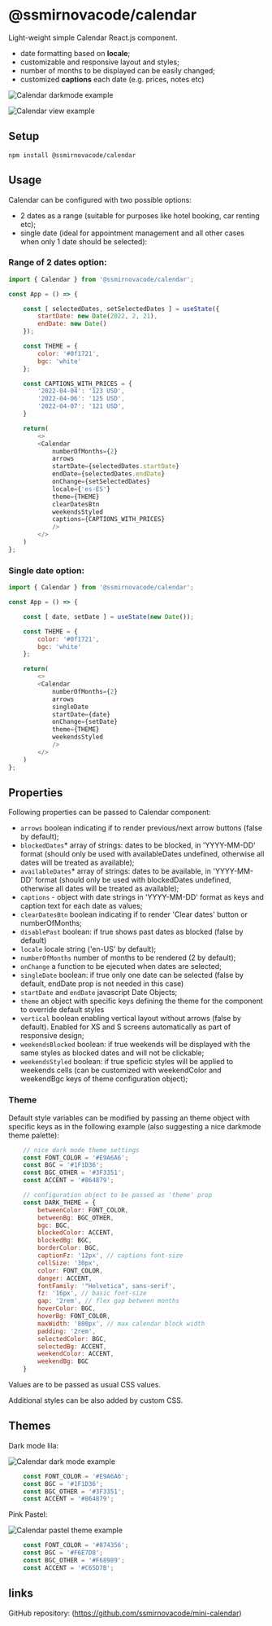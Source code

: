 # @ssmirnovacode/calendar

Light-weight simple Calendar React.js component.

- date formatting based on **locale**;
- customizable and responsive layout and styles;
- number of months to be displayed can be easily changed;
- customized **captions** each date (e.g. prices, notes etc)

![Calendar darkmode example](https://i.ibb.co/ph2Bwwx/calendar-captions.png)

![Calendar view example](https://i.ibb.co/WBMg6GB/calendar1.png)

## Setup
```
npm install @ssmirnovacode/calendar
```


## Usage

Calendar can be configured with two possible options:
- 2 dates as a range (suitable for purposes like hotel booking, car renting etc);
- single date (ideal for appointment management and all other cases when only 1 date should be selected):

### Range of 2 dates option: 

```js
import { Calendar } from '@ssmirnovacode/calendar';

const App = () => {

    const [ selectedDates, setSelectedDates ] = useState({
        startDate: new Date(2022, 2, 21),
        endDate: new Date()
    });

    const THEME = {
        color: '#0f1721',
        bgc: 'white'
    };

    const CAPTIONS_WITH_PRICES = {
        '2022-04-04': '123 USD',
        '2022-04-06': '125 USD',
        '2022-04-07': '121 USD',
    }

    return(
        <>
        <Calendar 
            numberOfMonths={2} 
            arrows
            startDate={selectedDates.startDate} 
            endDate={selectedDates.endDate} 
            onChange={setSelectedDates} 
            locale={'es-ES'}
            theme={THEME}
            clearDatesBtn
            weekendsStyled
            captions={CAPTIONS_WITH_PRICES}
            />
        </>
    )
};
```

### Single date option:

```js
import { Calendar } from '@ssmirnovacode/calendar';

const App = () => {

    const [ date, setDate ] = useState(new Date());

    const THEME = {
        color: '#0f1721',
        bgc: 'white'
    };

    return(
        <>
        <Calendar 
            numberOfMonths={2} 
            arrows
            singleDate
            startDate={date} 
            onChange={setDate} 
            theme={THEME}
            weekendsStyled
            />
        </>
    )
};
```


## Properties

Following properties can be passed to Calendar component:
- `arrows` boolean indicating if to render previous/next arrow buttons (false by default);
- `blockedDates`* array of strings: dates to be blocked, in 'YYYY-MM-DD' format (should only be used with availableDates undefined, otherwise all dates will be treated as available);
- `availableDates`* array of strings: dates to be available, in 'YYYY-MM-DD' format (should only be used with blockedDates undefined, otherwise all dates will be treated as available);
- `captions` - object with date strings in 'YYYY-MM-DD' format as keys and caption text for each date as values;
- `clearDatesBtn` boolean indicating if to render 'Clear dates' button or numberOfMonths;
- `disablePast` boolean: if true shows past dates as blocked (false by default)
- `locale` locale string ('en-US' by default);
- `numberOfMonths` number of months to be rendered (2 by default);
- `onChange` a function to be ejecuted when dates are selected;
- `singleDate` boolean: if true only one date can be selected (false by default, endDate prop is not needed in this case)
- `startDate` and `endDate` javascript Date Objects;
- `theme` an object with specific keys defining the theme for the component to override default styles
- `vertical` boolean enabling vertical layout without arrows (false by default). Enabled for XS and S screens automatically as part of responsive design;
- `weekendsBlocked` boolean: if true weekends will be displayed with the same styles as blocked dates and will not be clickable;
- `weekendsStyled` boolean: if true speficic styles will be applied to weekends cells (can be customized with weekendColor and weekendBgc keys of theme configuration object);


### Theme

Default style variables can be modified by passing an theme object with specific keys as in the following example (also suggesting a nice darkmode theme palette):

```js
    // nice dark mode theme settings
    const FONT_COLOR = '#E9A6A6';
    const BGC = '#1F1D36';
    const BGC_OTHER = '#3F3351';
    const ACCENT = '#864879';

    // configuration object to be passed as 'theme' prop
    const DARK_THEME = {
        betweenColor: FONT_COLOR,
        betweenBg: BGC_OTHER, 
        bgc: BGC, 
        blockedColor: ACCENT,
        blockedBg: BGC,
        borderColor: BGC,
        captionFz: '12px', // captions font-size
        cellSize: '30px',
        color: FONT_COLOR, 
        danger: ACCENT,
        fontFamily: '"Helvetica", sans-serif',
        fz: '16px', // basic font-size
        gap: '2rem', // flex gap between months
        hoverColor: BGC,
        hoverBg: FONT_COLOR,
        maxWidth: '800px', // max calendar block width
        padding: '2rem',
        selectedColor: BGC, 
        selectedBg: ACCENT,
        weekendColor: ACCENT,
        weekendBg: BGC
    }

```
Values are to be passed as usual CSS values.

Additional styles can be also added by custom CSS.

## Themes

Dark mode lila:

![Calendar dark mode example](https://i.ibb.co/k8hHpLV/calendar2.png)

```js
    const FONT_COLOR = '#E9A6A6';
    const BGC = '#1F1D36';
    const BGC_OTHER = '#3F3351';
    const ACCENT = '#864879';
```

Pink Pastel:

![Calendar pastel theme example](https://i.ibb.co/88KfbZC/calendar3.png)

```js
    const FONT_COLOR = '#874356';
    const BGC = '#F6E7D8';
    const BGC_OTHER = '#F68989';
    const ACCENT = '#C65D7B';
```

## links
GitHub repository: (https://github.com/ssmirnovacode/mini-calendar)


